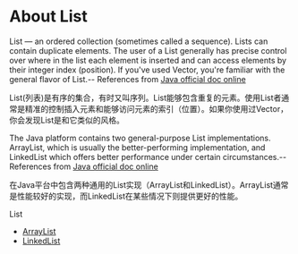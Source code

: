 # About List  

List — an ordered collection (sometimes called a sequence). Lists can contain duplicate elements. The user of a List generally has precise control over where in the list each element is inserted and can access elements by their integer index (position). If you've used Vector, you're familiar with the general flavor of List.-- References from [Java official doc online](https://docs.oracle.com/javase/tutorial/collections/interfaces/index.html)   

List(列表)是有序的集合，有时又叫序列。List能够包含重复的元素。使用List者通常是精准的控制插入元素和能够访问元素的索引（位置）。如果你使用过Vector，你会发现List是和它类似的风格。  


The Java platform contains two general-purpose List implementations. ArrayList, which is usually the better-performing implementation, and LinkedList which offers better performance under certain circumstances.-- References from [Java official doc online](https://docs.oracle.com/javase/tutorial/collections/interfaces/list.html)  

在Java平台中包含两种通用的List实现（ArrayList和LinkedList）。ArrayList通常是性能较好的实现，而LinkedList在某些情况下则提供更好的性能。

List  
- [ArrayList](./ArrayList)
- [LinkedList](./LinkedList)